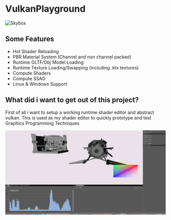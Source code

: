 # VulkanPlayground

![Skybox](gltf.gif)


## Some Features
- Hot Shader Reloading
- PBR Material System (Channel and non channel packed)
- Runtime GLTF/Obj Model Loading
- Runtime Texture Loading/Swapping (including .ktx textures)
- Compute Shaders
- Compute SSAO
- Linux & Windows Support

## What did i want to get out of this project?
First of all i want to setup a working runtime shader editor and abstract vulkan. 
This is used as my shader editor to quickly prototype and test Graphics Programming Techniques 

![HotShaderReload](HotShaderReload.gif)

